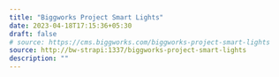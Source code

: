 ```yaml
---
title: "Biggworks Project Smart Lights"
date: 2023-04-18T17:15:36+05:30
draft: false
# source: https://cms.biggworks.com/biggworks-project-smart-lights
source: http://bw-strapi:1337/biggworks-project-smart-lights
description: ""
---
```


